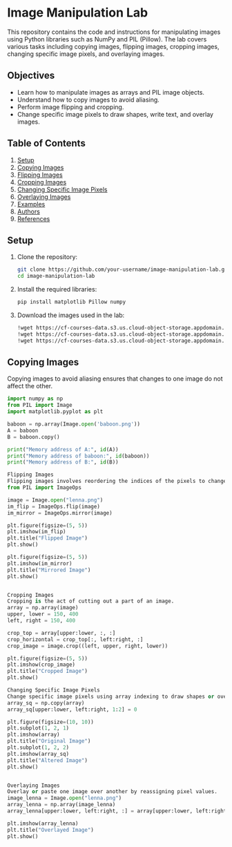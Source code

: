 # Image Manipulation Lab

This repository contains the code and instructions for manipulating images using Python libraries such as NumPy and PIL (Pillow). The lab covers various tasks including copying images, flipping images, cropping images, changing specific image pixels, and overlaying images.

## Objectives
- Learn how to manipulate images as arrays and PIL image objects.
- Understand how to copy images to avoid aliasing.
- Perform image flipping and cropping.
- Change specific image pixels to draw shapes, write text, and overlay images.

## Table of Contents
1. [Setup](#setup)
2. [Copying Images](#copying-images)
3. [Flipping Images](#flipping-images)
4. [Cropping Images](#cropping-images)
5. [Changing Specific Image Pixels](#changing-specific-image-pixels)
6. [Overlaying Images](#overlaying-images)
7. [Examples](#examples)
8. [Authors](#authors)
9. [References](#references)

## Setup
1. Clone the repository:
    ```bash
    git clone https://github.com/your-username/image-manipulation-lab.git
    cd image-manipulation-lab
    ```

2. Install the required libraries:
    ```bash
    pip install matplotlib Pillow numpy
    ```

3. Download the images used in the lab:
    ```bash
    !wget https://cf-courses-data.s3.us.cloud-object-storage.appdomain.cloud/IBMDeveloperSkillsNetwork-CV0101EN-SkillsNetwork/images%20/images_part_1/cat.png -O cat.png
    !wget https://cf-courses-data.s3.us.cloud-object-storage.appdomain.cloud/IBMDeveloperSkillsNetwork-CV0101EN-SkillsNetwork/images%20/images_part_1/lenna.png -O lenna.png
    !wget https://cf-courses-data.s3.us.cloud-object-storage.appdomain.cloud/IBMDeveloperSkillsNetwork-CV0101EN-SkillsNetwork/images%20/images_part_1/baboon.png -O baboon.png
    ```

## Copying Images
Copying images to avoid aliasing ensures that changes to one image do not affect the other.

```python
import numpy as np
from PIL import Image
import matplotlib.pyplot as plt

baboon = np.array(Image.open('baboon.png'))
A = baboon
B = baboon.copy()

print("Memory address of A:", id(A))
print("Memory address of baboon:", id(baboon))
print("Memory address of B:", id(B))

Flipping Images
Flipping images involves reordering the indices of the pixels to change the orientation of the image.
from PIL import ImageOps

image = Image.open("lenna.png")
im_flip = ImageOps.flip(image)
im_mirror = ImageOps.mirror(image)

plt.figure(figsize=(5, 5))
plt.imshow(im_flip)
plt.title("Flipped Image")
plt.show()

plt.figure(figsize=(5, 5))
plt.imshow(im_mirror)
plt.title("Mirrored Image")
plt.show()


Cropping Images
Cropping is the act of cutting out a part of an image.
array = np.array(image)
upper, lower = 150, 400
left, right = 150, 400

crop_top = array[upper:lower, :, :]
crop_horizontal = crop_top[:, left:right, :]
crop_image = image.crop((left, upper, right, lower))

plt.figure(figsize=(5, 5))
plt.imshow(crop_image)
plt.title("Cropped Image")
plt.show()

Changing Specific Image Pixels
Change specific image pixels using array indexing to draw shapes or overlay text.
array_sq = np.copy(array)
array_sq[upper:lower, left:right, 1:2] = 0

plt.figure(figsize=(10, 10))
plt.subplot(1, 2, 1)
plt.imshow(array)
plt.title("Original Image")
plt.subplot(1, 2, 2)
plt.imshow(array_sq)
plt.title("Altered Image")
plt.show()


Overlaying Images
Overlay or paste one image over another by reassigning pixel values.
image_lenna = Image.open("lenna.png")
array_lenna = np.array(image_lenna)
array_lenna[upper:lower, left:right, :] = array[upper:lower, left:right, :]

plt.imshow(array_lenna)
plt.title("Overlayed Image")
plt.show()

